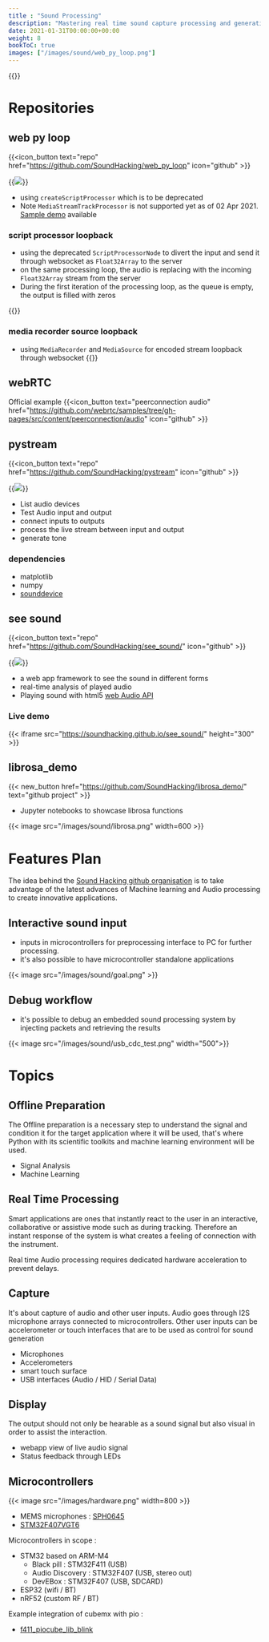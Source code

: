 ```yaml
---
title : "Sound Processing"
description: "Mastering real time sound capture processing and generation on embedded processors"
date: 2021-01-31T00:00:00+00:00
weight: 8
bookToC: true
images: ["/images/sound/web_py_loop.png"]
---
```

{{<load-photoswipe >}}

# Repositories

## web py loop

{{<icon_button text="repo" href="https://github.com/SoundHacking/web_py_loop" icon="github" >}}

{{<image src="/images/sound/web_py_loop.png" >}}

* using `createScriptProcessor` which is to be deprecated
* Note `MediaStreamTrackProcessor` is not supported yet as of 02 Apr 2021. [Sample demo](https://github.com/webrtc/samples/blob/gh-pages/src/content/insertable-streams/audio-processing/js/main.js) available

### script processor loopback
* using the deprecated `ScriptProcessorNode` to divert the input and send it through websocket as `Float32Array` to the server
* on the same processing loop, the audio is replacing with the incoming `Float32Array` stream from the server
* During the first iteration of the processing loop, as the queue is empty, the output is filled with zeros

{{<gfigure src="/design/02_script_processor_loopback.svg" width="70%">}}

### media recorder source loopback
* using `MediaRecorder` and `MediaSource` for encoded stream loopback through websocket
{{<gfigure src="/design/06_media_recorder_source_loopback.svg" width="50%">}}

## webRTC
Official example 
{{<icon_button text="peerconnection audio" href="https://github.com/webrtc/samples/tree/gh-pages/src/content/peerconnection/audio" icon="github" >}}


## pystream
{{<icon_button text="repo" href="https://github.com/SoundHacking/pystream" icon="github" >}}

{{<image src="/images/sound/python_process.png" >}}

* List audio devices
* Test Audio input and output
* connect inputs to outputs
* process the live stream between input and output
* generate tone

### dependencies

* matplotlib
* numpy
* [sounddevice](https://python-sounddevice.readthedocs.io/)

## see sound

{{<icon_button text="repo" href="https://github.com/SoundHacking/see_sound/" icon="github" >}}

{{<image src="/images/sound/analyser.png" >}}

* a web app framework to see the sound in different forms
* real-time analysis of played audio
* Playing sound with html5 [web Audio API](https://www.w3.org/TR/webaudio/)
### Live demo

{{< iframe src="https://soundhacking.github.io/see_sound/" height="300" >}}

## librosa_demo

{{< new_button href="https://github.com/SoundHacking/librosa_demo/" text="github project" >}}

* Jupyter notebooks to showcase librosa functions

{{< image src="/images/sound/librosa.png" width=600 >}}

# Features Plan
The idea behind the [Sound Hacking github organisation](https://github.com/SoundHacking) is to take advantage of the latest advances of Machine learning and Audio processing to create innovative applications.

## Interactive sound input
* inputs in microcontrollers for preprocessing interface to PC for further processing.
* it's also possible to have microcontroller standalone applications

{{< image src="/images/sound/goal.png" >}}

## Debug workflow
* it's possible to debug an embedded sound processing system by injecting packets and retrieving  the results

{{< image src="/images/sound/usb_cdc_test.png" width="500">}}

# Topics
## Offline Preparation
The Offline preparation is a necessary step to understand the signal and condition it for the target application where it will be used, that's where Python with its scientific toolkits and machine learning environment will be used.
* Signal Analysis
* Machine Learning

## Real Time Processing
Smart applications are ones that instantly react to the user in an interactive, collaborative or assistive mode such as during tracking.
Therefore an instant response of the system is what creates a feeling of connection with the instrument.

Real time Audio processing requires dedicated hardware acceleration to prevent delays. 

## Capture
It's about capture of audio and other user inputs. Audio goes through  I2S microphone arrays connected to microcontrollers. Other user inputs can be accelerometer or touch interfaces that are to be used as control for sound generation
* Microphones
* Accelerometers
* smart touch surface
* USB interfaces (Audio / HID / Serial Data)

## Display
The output should not only be hearable as a sound signal but also visual in order to assist the interaction.
* webapp view of live audio signal
* Status feedback through LEDs

## Microcontrollers
{{< image src="/images/hardware.png" width=800 >}}

* MEMS microphones : [SPH0645](https://cdn-reichelt.de/documents/datenblatt/A300/DEBO_MEMS_MIC_DB_EN.pdf)
* [STM32F407VGT6](https://stm32-base.org/boards/STM32F407VGT6-STM32F4XX-M.html)

Microcontrollers in scope :

* STM32 based on ARM-M4
    * Black pill : STM32F411 (USB)
    * Audio Discovery : STM32F407 (USB, stereo out)
    * DevEBox : STM32F407 (USB, SDCARD)
* ESP32 (wifi / BT)
* nRF52 (custom RF / BT)

Example integration of cubemx with pio :
* [f411_piocube_lib_blink](https://github.com/STM32Libs/f411_piocube_lib_blink)
